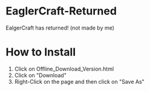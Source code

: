# EaglerCraft-Returned
EalgerCraft has returned! (not made by me)

# How to Install
1. Click on Offline_Download_Version.html
2. Click on "Download"
3. Right-Click on the page and then click on "Save As"
